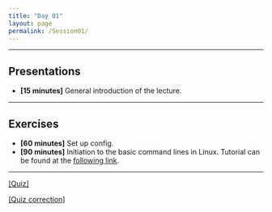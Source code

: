 ```yaml
---
title: "Day 01"
layout: page
permalink: /Session01/
---
```


---

## Presentations
- **\[15 minutes\]** General introduction of the lecture.

---

## Exercises
- **\[60 minutes\]** Set up config.
- **\[90 minutes\]** Initiation to the basic command lines in Linux. Tutorial can be found at the [following link](https://www.geeksforgeeks.org/basic-shell-commands-in-linux/amp/).

--- 

[[Quiz]](Quiz_01.pdf)

[[Quiz correction]](Quiz_01_correction.pdf)

